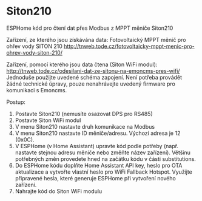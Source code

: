 # Siton210
ESPHome kód pro čtení dat přes Modbus z MPPT měniče Siton210

Zařízení, ze kterého jsou získávána data:
Fotovoltaický MPPT měnič pro ohřev vody SITON 210
http://tnweb.tode.cz/fotovoltaicky-mppt-menic-pro-ohrev-vody-siton-210/

Zařízení, pomocí kterého jsou data čtena (Siton WiFi modul):
http://tnweb.tode.cz/odesilani-dat-ze-sitonu-na-emoncms-pres-wifi/
Jednoduše použijte uvedené schéma zapojení. Není potřeba provádět žádné technické úpravy, pouze nenahrávejte uvedený firmware pro komunikaci s Emoncms.

Postup:
1. Postavte Siton210 (nemusíte osazovat DPS pro RS485)
2. Postavte Siton WiFi modul
3. V menu Siton210 nastavte druh komunikace na Modbus
4. V menu Siton210 nastavte ID měniče/adresu. Výchozí adresa je 12 (0x0C).
5. V ESPHome (v Home Assistant) upravte kód podle potřeby (např. nastavte stejnou adresu měniče nebo změňte název zařízení). Většinu potřebných změn provedete hned na začátku kódu v části substitutions.
6. Do ESPHome kódu doplňte Home Assistant API key, heslo pro OTA aktualizace a vytvořte vlastní heslo pro WiFi Fallback Hotspot. Využijte připravené hesla, které generuje ESPHome při vytvoření nového zařízení.
7. Nahrajte kód do Siton WiFi modulu
